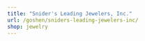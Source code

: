 ```yaml
---
title: "Snider's Leading Jewelers, Inc."
url: /goshen/sniders-leading-jewelers-inc/
shop: jewelry
---
```


